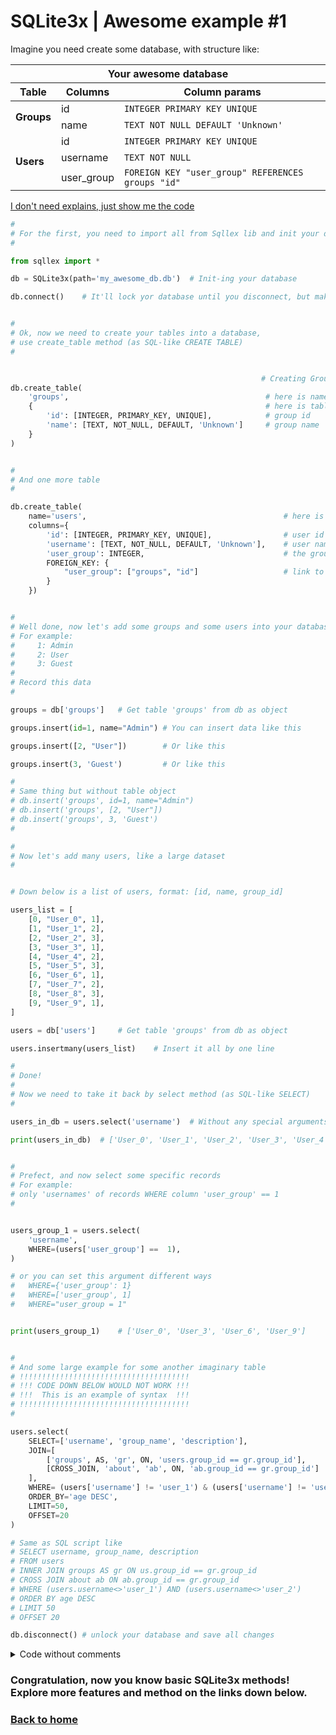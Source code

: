# SQLite3x | Awesome example #1

Imagine you need create some database, with structure like:


<table>
    <thead>
        <tr>
            <th colspan=3>Your awesome database</th>
        </tr>
        <tr>
            <th colspan=1>Table</th>
            <th colspan=1>Columns</th>
            <th colspan=1>Column params</th>
        </tr>
    </thead>
    <tbody>
        <tr>
            <td rowspan=2><b>Groups</b></td>
            <td rowspan=1>id</td>
            <td><code>INTEGER PRIMARY KEY UNIQUE</code></td>
        </tr>
        <tr>
            <td>name</td>
            <td><code>TEXT NOT NULL DEFAULT 'Unknown'</code></td>
        </tr>
        <tr>
            <td rowspan=3><b>Users</b></td>
            <td>id</td>
            <td><code>INTEGER PRIMARY KEY UNIQUE</code></td>
        </tr>
        <tr>
            <td>username</td>
            <td><code>TEXT NOT NULL</code></td>
        </tr>
        <tr>
            <td>user_group</td>
            <td><code>FOREIGN KEY "user_group" REFERENCES groups "id"</code></td>
        </tr>
    </tbody>
</table>


[I don't need explains, just show me the code](#Code)


```python
# 
# For the first, you need to import all from Sqllex lib and init your database
# 

from sqllex import *

db = SQLite3x(path='my_awesome_db.db')  # Init-ing your database

db.connect()    # It'll lock yor database until you disconnect, but makes sqllex work damn faster


# 
# Ok, now we need to create your tables into a database,
# use create_table method (as SQL-like CREATE TABLE)
# 


                                                        # Creating Groups table
db.create_table(
    'groups',                                            # here is name of table
    {                                                    # here is table structure
        'id': [INTEGER, PRIMARY_KEY, UNIQUE],            # group id
        'name': [TEXT, NOT_NULL, DEFAULT, 'Unknown']     # group name
    }
)


# 
# And one more table
# 

db.create_table(
    name='users',                                            # here is name of table
    columns={
        'id': [INTEGER, PRIMARY_KEY, UNIQUE],                # user id
        'username': [TEXT, NOT_NULL, DEFAULT, 'Unknown'],    # user name
        'user_group': INTEGER,                               # the group user belongs to
        FOREIGN_KEY: {
            "user_group": ["groups", "id"]                   # link to table groups, column id
        }
    })


# 
# Well done, now let's add some groups and some users into your database
# For example:
#     1: Admin
#     2: User
#     3: Guest
# 
# Record this data
#

groups = db['groups']   # Get table 'groups' from db as object

groups.insert(id=1, name="Admin") # You can insert data like this

groups.insert([2, "User"])        # Or like this

groups.insert(3, 'Guest')         # Or like this

#
# Same thing but without table object
# db.insert('groups', id=1, name="Admin")
# db.insert('groups', [2, "User"])
# db.insert('groups', 3, 'Guest')
#

# 
# Now let's add many users, like a large dataset
# 


# Down below is a list of users, format: [id, name, group_id]

users_list = [
    [0, "User_0", 1],
    [1, "User_1", 2],
    [2, "User_2", 3],
    [3, "User_3", 1],
    [4, "User_4", 2],
    [5, "User_5", 3],
    [6, "User_6", 1],
    [7, "User_7", 2],
    [8, "User_8", 3],
    [9, "User_9", 1],
]

users = db['users']     # Get table 'groups' from db as object

users.insertmany(users_list)    # Insert it all by one line

#
# Done!
# 
# Now we need to take it back by select method (as SQL-like SELECT)
# 

users_in_db = users.select('username')  # Without any special arguments == SELECT ALL (by default)

print(users_in_db)  # ['User_0', 'User_1', 'User_2', 'User_3', 'User_4', 'User_5', 'User_6', 'User_7', 'User_8', 'User_9']


# 
# Prefect, and now select some specific records
# For example: 
# only 'usernames' of records WHERE column 'user_group' == 1
# 


users_group_1 = users.select(
    'username',
    WHERE=(users['user_group'] ==  1),
)

# or you can set this argument different ways
#   WHERE={'user_group': 1}
#   WHERE=['user_group', 1]
#   WHERE="user_group = 1"


print(users_group_1)    # ['User_0', 'User_3', 'User_6', 'User_9']


#
# And some large example for some another imaginary table
# !!!!!!!!!!!!!!!!!!!!!!!!!!!!!!!!!!!!!!
# !!! CODE DOWN BELOW WOULD NOT WORK !!!
# !!!  This is an example of syntax  !!!
# !!!!!!!!!!!!!!!!!!!!!!!!!!!!!!!!!!!!!! 
#

users.select(
    SELECT=['username', 'group_name', 'description'],                        # SELECT username, group_name, description
    JOIN=[                                                                   # JOIN
        ['groups', AS, 'gr', ON, 'users.group_id == gr.group_id'],              # INNER JOIN groups AS gr ON us.group_id == gr.group_id
        [CROSS_JOIN, 'about', 'ab', ON, 'ab.group_id == gr.group_id']        # CROSS JOIN about ab ON ab.group_id == gr.group_id
    ],
    WHERE= (users['username'] != 'user_1') & (users['username'] != 'user_2'),  # WHERE (users.username<>'user_1') AND (users.username<>'user_2')
    ORDER_BY='age DESC',                                                     # order by age ASC
    LIMIT=50,                                                                # limit = 50
    OFFSET=20                                                                # offset = 20
)

# Same as SQL script like
# SELECT username, group_name, description
# FROM users
# INNER JOIN groups AS gr ON us.group_id == gr.group_id
# CROSS JOIN about ab ON ab.group_id == gr.group_id
# WHERE (users.username<>'user_1') AND (users.username<>'user_2')
# ORDER BY age DESC
# LIMIT 50
# OFFSET 20

db.disconnect() # unlock your database and save all changes
```

<details>
<summary id="just_code_1">Code without comments</summary>



```python

from sqllex import *

db = SQLite3x(path='my_awesome_db.db') 

db.connect()

                                                
db.create_table(
    'groups',                                         
    {                                                 
        'id': [INTEGER, PRIMARY_KEY, UNIQUE],         
        'name': [TEXT, NOT_NULL, DEFAULT, 'Unknown']  
    }
)


db.create_table(
    name='users',                                        
    columns={
        'id': [INTEGER, PRIMARY_KEY, UNIQUE],            
        'username': [TEXT, NOT_NULL, DEFAULT, 'Unknown'],
        'user_group': INTEGER,                           
        FOREIGN_KEY: {
            "user_group": ["groups", "id"]               
        }
    })


groups = db['groups']

groups.insert(id=1, name="Admin")

groups.insert([2, "User"]) 

groups.insert(3, 'Guest')

users_list = [
    [0, "User_0", 1],
    [1, "User_1", 2],
    [2, "User_2", 3],
    [3, "User_3", 1],
    [4, "User_4", 2],
    [5, "User_5", 3],
    [6, "User_6", 1],
    [7, "User_7", 2],
    [8, "User_8", 3],
    [9, "User_9", 1],
]

users = db['users']

users.insertmany(users_list)

users_in_db = users.select('username')  

print(users_in_db)  

users_group_1 = users.select(
    'username',
    WHERE=(users['user_group'] ==  1),
)

print(users_group_1)

users.select(
    SELECT=['username', 'group_name', 'description'],                        
    JOIN=[                                                                   
        ['groups', AS, 'gr', ON, 'users.group_id == gr.group_id'],           
        [CROSS_JOIN, 'about', 'ab', ON, 'ab.group_id == gr.group_id']        
    ],
    WHERE= (users['username'] != 'user_1') & (users['username'] != 'user_2'),
    ORDER_BY='age DESC',                                                     
    LIMIT=50,                                                                
    OFFSET=20                                                                
)

db.disconnect()
```
</details>


### Congratulation, now you know basic SQLite3x methods! Explore more features and method on the links down below.

### [Back to home](./index.md)
